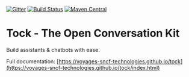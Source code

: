 [![Gitter](https://badges.gitter.im/tockchat/Lobby.svg)](https://gitter.im/tockchat/Lobby?utm_source=badge&utm_medium=badge&utm_campaign=pr-badge&utm_content=body_badge)
[![Build Status](https://travis-ci.org/voyages-sncf-technologies/tock.png)](https://travis-ci.org/voyages-sncf-technologies/tock)
[![Maven Central](https://maven-badges.herokuapp.com/maven-central/fr.vsct.tock/tock-root/badge.svg)](https://maven-badges.herokuapp.com/maven-central/fr.vsct.tock/tock-root)

# Tock - The Open Conversation Kit
 
Build assistants & chatbots with ease.
 
Full documentation: [https://voyages-sncf-technologies.github.io/tock](https://voyages-sncf-technologies.github.io/tock/index.html)
  
